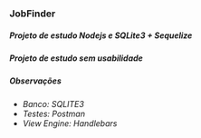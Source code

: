 <h3> JobFinder </h3>
<em/>
<h5>Projeto de estudo Nodejs e SQLite3 + Sequelize</h5>

<h5> Projeto de estudo sem usabilidade </h5>

<h5> Observações </h5>
<ul>
  <li> Banco: SQLITE3 </li>
  <li> Testes: Postman </li>
  <li> View Engine: Handlebars </li>
</ul>
